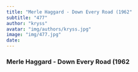 ```yaml
---
title: "Merle Haggard - Down Every Road (1962"
subtitle: "477"
author: "kryss"
avatar: "img/authors/kryss.jpg"
image: "img/477.jpg"
date:
---
```


### Merle Haggard - Down Every Road (1962

